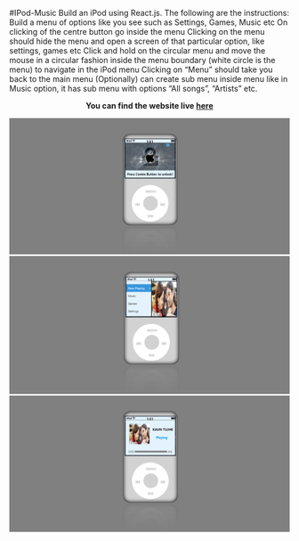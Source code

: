 #IPod-Music
Build an iPod using React.js. 
The following are the instructions:   Build a menu of options like you see such as Settings, Games, Music etc On clicking of the centre button go inside the menu Clicking on the menu should hide the menu and open a screen of that particular option, like settings, games etc Click and hold on the circular menu and move the mouse in a circular fashion inside the menu boundary (white circle is the menu) to navigate in the iPod menu Clicking on “Menu” should take you back to the main menu (Optionally) can create sub menu inside menu like in Music option, it has sub menu with options “All songs”, “Artists” etc.

**<p align='center'>You can find the website live <a href="https://ank-web.github.io/IPod-Music/">here</a></p>**

![IPod-Music](Screen1.png)
![IPod-Music](Screen2.png)
![IPod-Music](Screen3.png)
